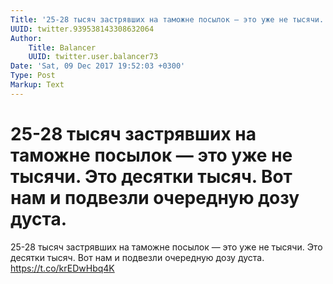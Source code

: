 ```yaml
---
Title: '25-28 тысяч застрявших на таможне посылок — это уже не тысячи. Это десятки тысяч. Вот нам и подвезли очередную дозу дуста.'
UUID: twitter.939538143308632064
Author:
    Title: Balancer
    UUID: twitter.user.balancer73
Date: 'Sat, 09 Dec 2017 19:52:03 +0300'
Type: Post
Markup: Text
---
```


# 25-28 тысяч застрявших на таможне посылок — это уже не тысячи. Это десятки тысяч. Вот нам и подвезли очередную дозу дуста.

25-28 тысяч застрявших на таможне посылок — это уже не
тысячи. Это десятки тысяч. Вот нам и подвезли очередную дозу
дуста. https://t.co/krEDwHbq4K
